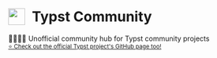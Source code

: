 <h1><img alt="" height=34 valign=bottom src="https://i.imgur.com/IjWoNJM.png">&ensp;Typst Community</h1>

👨‍👩‍👧‍👦 Unofficial community hub for Typst community projects \
<sub>[⭐ Check out the official Typst project's GitHub page too!](https://github.com/typst)</sub>
